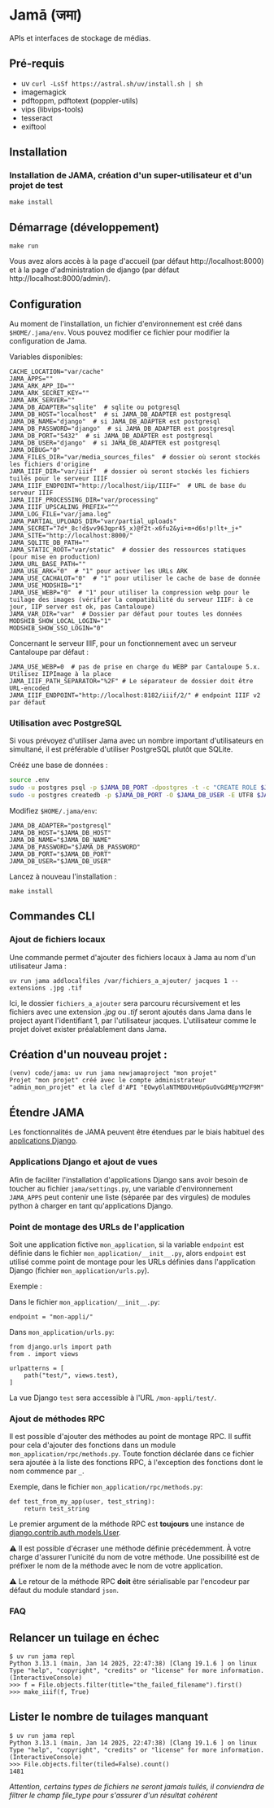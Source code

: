 # Jamā (जमा)

APIs et interfaces de stockage de médias.

## Pré-requis

- uv `curl -LsSf https://astral.sh/uv/install.sh | sh`
- imagemagick
- pdftoppm, pdftotext (poppler-utils)
- vips (libvips-tools)
- tesseract
- exiftool

## Installation

### Installation de JAMA, création d'un super-utilisateur et d'un projet de test

    make install

## Démarrage (développement)

    make run

Vous avez alors accès à la page d'accueil (par défaut http://localhost:8000) et à la page d'administration de django (par défaut http://localhost:8000/admin/).  

## Configuration

Au moment de l'installation, un fichier d'environnement est créé dans `$HOME/.jama/env`. Vous pouvez modifier
ce fichier pour modifier la configuration de Jama.

Variables disponibles:

    CACHE_LOCATION="var/cache"
    JAMA_APPS=""
    JAMA_ARK_APP_ID=""
    JAMA_ARK_SECRET_KEY=""
    JAMA_ARK_SERVER=""
    JAMA_DB_ADAPTER="sqlite"  # sqlite ou potgresql
    JAMA_DB_HOST="localhost"  # si JAMA_DB_ADAPTER est postgresql
    JAMA_DB_NAME="django"  # si JAMA_DB_ADAPTER est postgresql
    JAMA_DB_PASSWORD="django"  # si JAMA_DB_ADAPTER est postgresql
    JAMA_DB_PORT="5432"  # si JAMA_DB_ADAPTER est postgresql
    JAMA_DB_USER="django"  # si JAMA_DB_ADAPTER est postgresql
    JAMA_DEBUG="0"
    JAMA_FILES_DIR="var/media_sources_files"  # dossier où seront stockés les fichiers d'origine
    JAMA_IIIF_DIR="var/iiif"  # dossier où seront stockés les fichiers tuilés pour le serveur IIIF
    JAMA_IIIF_ENDPOINT="http://localhost/iip/IIIF="  # URL de base du serveur IIIF
    JAMA_IIIF_PROCESSING_DIR="var/processing"
    JAMA_IIIF_UPSCALING_PREFIX="^"
    JAMA_LOG_FILE="var/jama.log"
    JAMA_PARTIAL_UPLOADS_DIR="var/partial_uploads"
    JAMA_SECRET="7d*_8c!d$vv963qpr45_x)@f2t-x6fu2&yi+m+d6s!p!lt+_j+"
    JAMA_SITE="http://localhost:8000/"
    JAMA_SQLITE_DB_PATH=""
    JAMA_STATIC_ROOT="var/static"  # dossier des ressources statiques (pour mise en production)
    JAMA_URL_BASE_PATH=""
    JAMA_USE_ARK="0"  # "1" pour activer les URLs ARK
    JAMA_USE_CACHALOT="0"  # "1" pour utiliser le cache de base de donnée
    JAMA_USE_MODSHIB="1"
    JAMA_USE_WEBP="0"  # "1" pour utiliser la compression webp pour le tuilage des images (vérifier la compatibilité du serveur IIIF: à ce jour, IIP server est ok, pas Cantaloupe)
    JAMA_VAR_DIR="var"  # Dossier par défaut pour toutes les données
    MODSHIB_SHOW_LOCAL_LOGIN="1"
    MODSHIB_SHOW_SSO_LOGIN="0"

Concernant le serveur IIIF, pour un fonctionnement avec un serveur Cantaloupe par défaut :

    JAMA_USE_WEBP=0  # pas de prise en charge du WEBP par Cantaloupe 5.x. Utilisez IIPImage à la place
    JAMA_IIIF_PATH_SEPARATOR="%2F" # Le séparateur de dossier doit être URL-encoded
    JAMA_IIIF_ENDPOINT="http://localhost:8182/iiif/2/" # endpoint IIIF v2 par défaut

### Utilisation avec PostgreSQL

Si vous prévoyez d'utiliser Jama avec un nombre important d'utilisateurs en simultané, il est 
préférable d'utiliser PostgreSQL plutôt que SQLite.

Crééz une base de données :

```bash
source .env
sudo -u postgres psql -p $JAMA_DB_PORT -dpostgres -t -c "CREATE ROLE $JAMA_DB_USER ENCRYPTED PASSWORD '$JAMA_DB_PASSWORD' NOSUPERUSER NOCREATEDB NOCREATEROLE INHERIT LOGIN;"
sudo -u postgres createdb -p $JAMA_DB_PORT -O $JAMA_DB_USER -E UTF8 $JAMA_DB_NAME;
```

Modifiez `$HOME/.jama/env`:

    JAMA_DB_ADAPTER="postgresql"
    JAMA_DB_HOST="$JAMA_DB_HOST"
    JAMA_DB_NAME="$JAMA_DB_NAME"
    JAMA_DB_PASSWORD="$JAMA_DB_PASSWORD"
    JAMA_DB_PORT="$JAMA_DB_PORT"
    JAMA_DB_USER="$JAMA_DB_USER"

Lancez à nouveau l'installation :

    make install

## Commandes CLI

### Ajout de fichiers locaux

Une commande permet d'ajouter des fichiers locaux à Jama au nom d'un
utilisateur Jama :

    uv run jama addlocalfiles /var/fichiers_a_ajouter/ jacques 1 --extensions .jpg .tif

Ici, le dossier `fichiers_a_ajouter` sera parcouru récursivement et les fichiers
avec une extension _.jpg_ ou _.tif_ seront ajoutés dans Jama dans le project ayant l'identifiant 1,
par l'utilisateur jacques. L'utilisateur comme le projet doivet exister préalablement dans Jama.

## Création d'un nouveau projet :

    (venv) code/jama: uv run jama newjamaproject "mon projet"
    Projet "mon projet" créé avec le compte administrateur "admin_mon_projet" et la clef d'API "EOwy6laNTMBDUvH6pGuOvGdMEpYM2F9M"

## Étendre JAMA

Les fonctionnalités de JAMA peuvent être étendues par le biais habituel des
[applications Django](https://docs.djangoproject.com/fr/4.0/ref/applications/).

### Applications Django et ajout de vues

Afin de faciliter l'installation d'applications Django sans avoir besoin de toucher au fichier `jama/settings.py`, une
variable d'environnement `JAMA_APPS` peut contenir une liste (séparée par des virgules) de modules python à charger en
tant
qu'applications Django.

### Point de montage des URLs de l'application

Soit une application fictive `mon_application`, si la variable `endpoint` est définie dans le fichier
`mon_application/__init__.py`, alors `endpoint` est utilisé comme point de montage pour les URLs définies dans
l'application Django (fichier `mon_application/urls.py`).

Exemple :

Dans le fichier `mon_application/__init__.py`:

```
endpoint = "mon-appli/"
```

Dans `mon_application/urls.py`:

```
from django.urls import path
from . import views

urlpatterns = [
    path("test/", views.test),
]
```

La vue Django `test` sera accessible à l'URL `/mon-appli/test/`.

### Ajout de méthodes RPC

Il est possible d'ajouter des méthodes au point de montage RPC. Il suffit pour cela d'ajouter des fonctions dans un
module `mon_application/rpc/methods.py`. Toute fonction déclarée dans ce fichier sera ajoutée à la liste des fonctions
RPC, à l'exception des fonctions dont le nom commence par `_`.

Exemple, dans le fichier `mon_application/rpc/methods.py`:

```
def test_from_my_app(user, test_string):
    return test_string
```

Le premier argument de la méthode RPC est __toujours__ une instance de
[django.contrib.auth.models.User](https://docs.djangoproject.com/fr/4.0/ref/contrib/auth/#django.contrib.auth.models.User).

⚠️ Il est possible d'écraser une méthode définie précédemment. À votre charge d'assurer l'unicité du nom de votre
méthode.
Une possibilité est de préfixer le nom de la méthode avec le nom de votre application.

⚠️ Le retour de la méthode RPC __doit__ être sérialisable par l'encodeur par défaut du module standard `json`.


### FAQ

## Relancer un tuilage en échec
```
$ uv run jama repl
Python 3.13.1 (main, Jan 14 2025, 22:47:38) [Clang 19.1.6 ] on linux
Type "help", "copyright", "credits" or "license" for more information.
(InteractiveConsole)
>>> f = File.objects.filter(title="the_failed_filename").first()
>>> make_iiif(f, True)
```

## Lister le nombre de tuilages manquant
```
$ uv run jama repl
Python 3.13.1 (main, Jan 14 2025, 22:47:38) [Clang 19.1.6 ] on linux
Type "help", "copyright", "credits" or "license" for more information.
(InteractiveConsole)
>>> File.objects.filter(tiled=False).count()
1481
```
_Attention, certains types de fichiers ne seront jamais tuilés, il conviendra de filtrer le champ file\_type pour s'assurer d'un résultat cohérent_